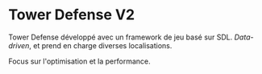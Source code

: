 # Tower Defense V2

Tower Defense développé avec un framework de jeu basé sur SDL. _Data-driven_, et prend en charge diverses localisations.

Focus sur l'optimisation et la performance.

